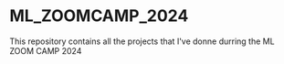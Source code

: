# ML_ZOOMCAMP_2024
This repository contains all the projects that I've donne durring the ML ZOOM CAMP 2024
